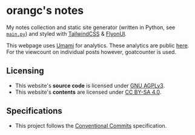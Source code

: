 # orangc's notes
My notes collection and static site generator (written in Python, see [`main.py`](/main.py)) and styled with [TailwindCSS](https://tailwindcss.com) & [FlyonUI](https://flyonui.com).

This webpage uses [Umami](https://umami.is) for analytics. These analytics are public [here](https://umami.orangc.net/share/OuROCRqSGB6Qw0Ov/notes.orangc.net). For the viewcount on individual posts however, goatcounter is used.

## Licensing
- This website's **source code** is licensed under [GNU AGPLv3](./LICENSE).
- This website's **contents** are licensed under [CC BY-SA 4.0](./LICENSE.content).

## Specifications
- This project follows the [Conventional Commits](https://www.conventionalcommits.org/en/v1.0.0/) specification.